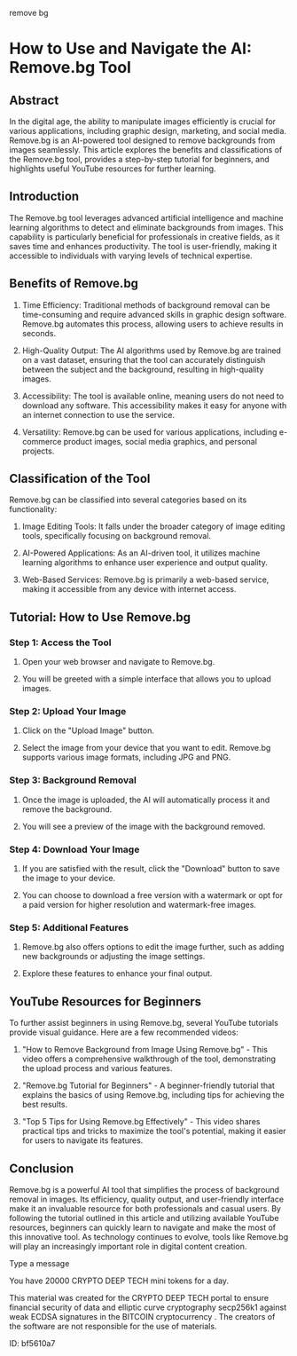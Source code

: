 remove bg
# How to Use and Navigate the AI: Remove.bg Tool



## Abstract



In the digital age, the ability to manipulate images efficiently is crucial for various applications, including graphic design, marketing, and social media. Remove.bg is an AI-powered tool designed to remove backgrounds from images seamlessly. This article explores the benefits and classifications of the Remove.bg tool, provides a step-by-step tutorial for beginners, and highlights useful YouTube resources for further learning.



## Introduction



The Remove.bg tool leverages advanced artificial intelligence and machine learning algorithms to detect and eliminate backgrounds from images. This capability is particularly beneficial for professionals in creative fields, as it saves time and enhances productivity. The tool is user-friendly, making it accessible to individuals with varying levels of technical expertise.



## Benefits of Remove.bg



1. Time Efficiency: Traditional methods of background removal can be time-consuming and require advanced skills in graphic design software. Remove.bg automates this process, allowing users to achieve results in seconds.



2. High-Quality Output: The AI algorithms used by Remove.bg are trained on a vast dataset, ensuring that the tool can accurately distinguish between the subject and the background, resulting in high-quality images.



3. Accessibility: The tool is available online, meaning users do not need to download any software. This accessibility makes it easy for anyone with an internet connection to use the service.



4. Versatility: Remove.bg can be used for various applications, including e-commerce product images, social media graphics, and personal projects.



## Classification of the Tool



Remove.bg can be classified into several categories based on its functionality:



1. Image Editing Tools: It falls under the broader category of image editing tools, specifically focusing on background removal.



2. AI-Powered Applications: As an AI-driven tool, it utilizes machine learning algorithms to enhance user experience and output quality.



3. Web-Based Services: Remove.bg is primarily a web-based service, making it accessible from any device with internet access.



## Tutorial: How to Use Remove.bg



### Step 1: Access the Tool



1. Open your web browser and navigate to Remove.bg.

2. You will be greeted with a simple interface that allows you to upload images.



### Step 2: Upload Your Image



1. Click on the "Upload Image" button.

2. Select the image from your device that you want to edit. Remove.bg supports various image formats, including JPG and PNG.



### Step 3: Background Removal



1. Once the image is uploaded, the AI will automatically process it and remove the background.

2. You will see a preview of the image with the background removed.



### Step 4: Download Your Image



1. If you are satisfied with the result, click the "Download" button to save the image to your device.

2. You can choose to download a free version with a watermark or opt for a paid version for higher resolution and watermark-free images.



### Step 5: Additional Features



1. Remove.bg also offers options to edit the image further, such as adding new backgrounds or adjusting the image settings.

2. Explore these features to enhance your final output.



## YouTube Resources for Beginners



To further assist beginners in using Remove.bg, several YouTube tutorials provide visual guidance. Here are a few recommended videos:



1. "How to Remove Background from Image Using Remove.bg" - This video offers a comprehensive walkthrough of the tool, demonstrating the upload process and various features.



2. "Remove.bg Tutorial for Beginners" - A beginner-friendly tutorial that explains the basics of using Remove.bg, including tips for achieving the best results.



3. "Top 5 Tips for Using Remove.bg Effectively" - This video shares practical tips and tricks to maximize the tool's potential, making it easier for users to navigate its features.



## Conclusion



Remove.bg is a powerful AI tool that simplifies the process of background removal in images. Its efficiency, quality output, and user-friendly interface make it an invaluable resource for both professionals and casual users. By following the tutorial outlined in this article and utilizing available YouTube resources, beginners can quickly learn to navigate and make the most of this innovative tool. As technology continues to evolve, tools like Remove.bg will play an increasingly important role in digital content creation.



Type a message

You have 20000 CRYPTO DEEP TECH mini tokens for a day.


This material was created for the  CRYPTO DEEP TECH portal  to ensure financial security of data and elliptic curve cryptography  secp256k1 against weak ECDSA  signatures   in the  BITCOIN cryptocurrency . The creators of the software are not responsible for the use of materials.

 ID: bf5610a7
